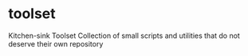 # toolset
Kitchen-sink Toolset Collection of small scripts and utilities that do not deserve their own repository
